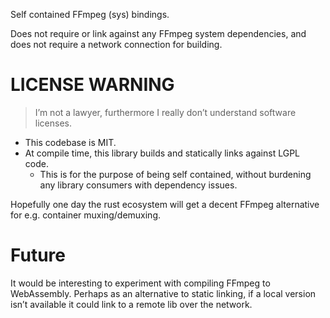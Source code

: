 Self contained FFmpeg (sys) bindings.

Does not require or link against any FFmpeg system dependencies,
and does not require a network connection for building.

# LICENSE WARNING
> I’m not a lawyer, furthermore I really don’t understand software licenses.
* This codebase is MIT.
* At compile time, this library builds and statically links against LGPL code.
    * This is for the purpose of being self contained, without burdening any library consumers with dependency issues.

Hopefully one day the rust ecosystem will get a decent FFmpeg alternative for e.g. container muxing/demuxing.

# Future
It would be interesting to experiment with compiling FFmpeg to WebAssembly. Perhaps as an alternative to static linking, if a local version isn’t available it could link to a remote lib over the network.
